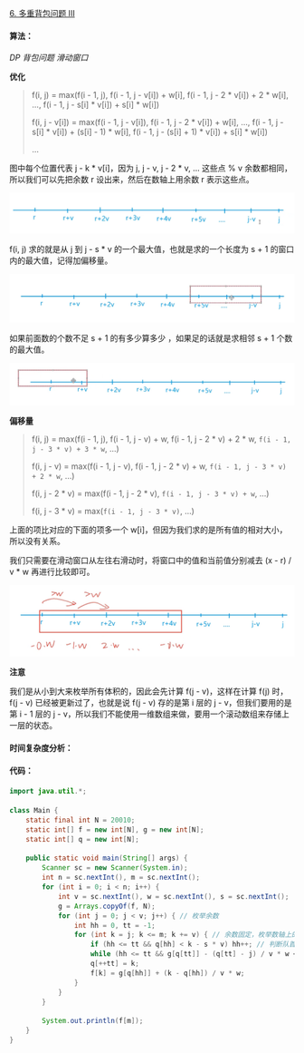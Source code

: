 [6. 多重背包问题 III](https://www.acwing.com/problem/content/6/)

#### 算法：

*DP* *背包问题* *滑动窗口*

**优化**

> f(i, j) = max(f(i - 1, j), f(i - 1, j - v[i]) + w[i], f(i - 1, j - 2 * v[i]) + 2 * w[i], ..., f(i - 1, j - s[i] * v[i]) + s[i] * w[i]) 
>
> f(i, j - v[i]) = max(f(i - 1, j - v[i]), f(i - 1, j - 2 * v[i]) + w[i], ..., f(i - 1, j - s[i] * v[i]) + (s[i] - 1) * w[i], f(i - 1, j - (s[i] + 1) * v[i]) + s[i] * w[i])
>
> ...

图中每个位置代表 j - k * v[i]，因为 j, j - v, j - 2 * v, ... 这些点 % v 余数都相同，所以我们可以先把余数 r 设出来，然后在数轴上用余数 r 表示这些点。

![0006-1](../../assets/0006-1.png)

f(i, j) 求的就是从 j 到 j - s * v 的一个最大值，也就是求的一个长度为 s + 1 的窗口内的最大值，记得加偏移量。

![0006-2](../../assets/0006-2.png)

如果前面数的个数不足 s + 1 的有多少算多少 ，如果足的话就是求相邻 s + 1 个数的最大值。

![0006-3](../../assets/0006-3.png)

**偏移量**

> f(i, j) = max(f(i - 1, j), f(i - 1, j - v) + w, f(i - 1, j - 2 * v) + 2 * w, `f(i - 1, j - 3 * v) + 3 * w`, ...)
>
> f(i, j - v) = max(f(i - 1, j - v), f(i - 1, j - 2 * v) + w, `f(i - 1, j - 3 * v) + 2 * w`, ...)
>
> f(i, j - 2 * v) = max(f(i - 1, j - 2 * v), `f(i - 1, j - 3 * v) + w`, ...)
>
> f(i, j - 3 * v) = max(`f(i - 1, j - 3 * v)`, ...)

上面的项比对应的下面的项多一个 w[i]，但因为我们求的是所有值的相对大小，所以没有关系。

我们只需要在滑动窗口从左往右滑动时，将窗口中的值和当前值分别减去 (x - r) / v * w 再进行比较即可。

![0006-4](../../assets/0006-4.png)

**注意**

我们是从小到大来枚举所有体积的，因此会先计算 f(j - v)，这样在计算 f(j) 时，f(j - v) 已经被更新过了，也就是说 f(j - v) 存的是第 i 层的 j - v，但我们要用的是第 i - 1 层的 j - v，所以我们不能使用一维数组来做，要用一个滚动数组来存储上一层的状态。

#### 时间复杂度分析：



#### 代码：

```java
import java.util.*;

class Main {
	static final int N = 20010;
	static int[] f = new int[N], g = new int[N];
	static int[] q = new int[N];

	public static void main(String[] args) {
		Scanner sc = new Scanner(System.in);
		int n = sc.nextInt(), m = sc.nextInt();
		for (int i = 0; i < n; i++) {
			int v = sc.nextInt(), w = sc.nextInt(), s = sc.nextInt();
			g = Arrays.copyOf(f, N);
			for (int j = 0; j < v; j++) { // 枚举余数
				int hh = 0, tt = -1;
				for (int k = j; k <= m; k += v) { // 余数固定，枚举数轴上的点
					if (hh <= tt && q[hh] < k - s * v) hh++; // 判断队首元素是否划出窗口
					while (hh <= tt && g[q[tt]] - (q[tt] - j) / v * w < g[k] - (k - j) / v * w) tt--;
					q[++tt] = k;
					f[k] = g[q[hh]] + (k - q[hh]) / v * w;
				}
			}
		}

		System.out.println(f[m]);
	}
}
```

